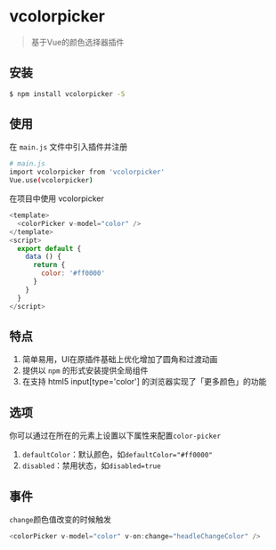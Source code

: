 # vcolorpicker

> 基于Vue的颜色选择器插件

## 安装

``` bash
$ npm install vcolorpicker -S
```
## 使用

在 `main.js` 文件中引入插件并注册

``` bash
# main.js
import vcolorpicker from 'vcolorpicker'
Vue.use(vcolorpicker)
```

在项目中使用 vcolorpicker

```js
<template>
  <colorPicker v-model="color" />
</template>
<script>
  export default {
    data () {
      return {
        color: '#ff0000'
      }
    }
  }
</script>
```

## 特点
1. 简单易用，UI在原插件基础上优化增加了圆角和过渡动画
2. 提供以 `npm` 的形式安装提供全局组件
3. 在支持 html5 input[type='color'] 的浏览器实现了「更多颜色」的功能

## 选项
你可以通过在所在的元素上设置以下属性来配置`color-picker`
1. `defaultColor`：默认颜色，如`defaultColor="#ff0000"`
2. `disabled`：禁用状态，如`disabled=true`

## 事件
`change`颜色值改变的时候触发

``` js
<colorPicker v-model="color" v-on:change="headleChangeColor" />
```
